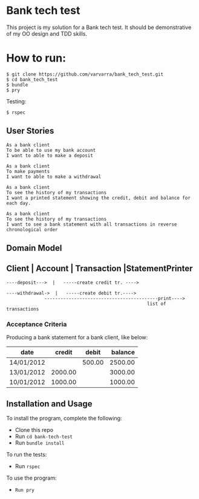# Bank tech test

This project is my solution for a Bank tech test. It should be demonstrative of my OO design and TDD skills.

# How to run:

```
$ git clone https://github.com/varvarra/bank_tech_test.git
$ cd bank_tech_test
$ bundle
$ pry
```

Testing:

```
$ rspec

```  


## User Stories

```
As a bank client
To be able to use my bank account
I want to able to make a deposit
```

```
As a bank client
To make payments
I want to able to make a withdrawal  
```

```
As a bank client
To see the history of my transactions
I want a printed statement showing the credit, debit and balance for each day.
```

```
As a bank client
To see the history of my transactions
I want to see a bank statement with all transactions in reverse chronological order
```

## Domain Model

Client |        Account            |   Transaction    |StatementPrinter
-----------------------------------------------------------------------------
    ----deposit--->  |   -----create credit tr. ---->

    ----withdrawal->  |   -----create debit tr.---->
                  ------------------------------------------print---->
                                                        list of transactions

### Acceptance Criteria

Producing a bank statement for a bank client, like below:

|date       | credit | debit   | balance|
| --------- |:------:| :------:| ------:|
|14/01/2012 |        | 500.00  | 2500.00|
|13/01/2012 | 2000.00|         | 3000.00|
|10/01/2012 | 1000.00|         | 1000.00|

## Installation and Usage

To install the program, complete the following:

 - Clone this repo
 - Run ``cd bank-tech-test``
 - Run ``bundle install``

To run the tests:

 - Run ``rspec``

To use the program:

 - ``Run pry``
